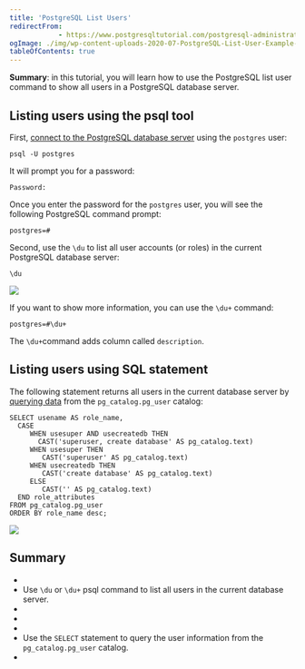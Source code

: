```yaml
---
title: 'PostgreSQL List Users'
redirectFrom: 
            - https://www.postgresqltutorial.com/postgresql-administration/postgresql-list-users/
ogImage: ./img/wp-content-uploads-2020-07-PostgreSQL-List-User-Example-1.png
tableOfContents: true
---
```

<!-- wp:paragraph -->

**Summary**: in this tutorial, you will learn how to use the PostgreSQL list user command to show all users in a PostgreSQL database server.

<!-- /wp:paragraph -->

<!-- wp:heading -->

## Listing users using the psql tool

<!-- /wp:heading -->

<!-- wp:paragraph -->

First, [connect to the PostgreSQL database server](https://www.postgresqltutorial.com/postgresql-jdbc/connecting-to-postgresql-database/) using the `postgres` user:

<!-- /wp:paragraph -->

<!-- wp:code -->

```
psql -U postgres
```

<!-- /wp:code -->

<!-- wp:paragraph -->

It will prompt you for a password:

<!-- /wp:paragraph -->

<!-- wp:code {"language":"shell"} -->

```
Password:
```

<!-- /wp:code -->

<!-- wp:paragraph -->

Once you enter the password for the `postgres` user, you will see the following PostgreSQL command prompt:

<!-- /wp:paragraph -->

<!-- wp:code {"language":"shell"} -->

```
postgres=#
```

<!-- /wp:code -->

<!-- wp:paragraph -->

Second, use the `\du` to list all user accounts (or roles) in the current PostgreSQL database server:

<!-- /wp:paragraph -->

<!-- wp:code {"language":"shell"} -->

```
\du
```

<!-- /wp:code -->

<!-- wp:image {"id":5606,"sizeSlug":"large"} -->

![](./img/wp-content-uploads-2020-07-PostgreSQL-List-User-Example-1.png)

<!-- /wp:image -->

<!-- wp:paragraph -->

If you want to show more information, you can use the `\du+` command:

<!-- /wp:paragraph -->

<!-- wp:code {"language":"shell"} -->

```
postgres=#\du+
```

<!-- /wp:code -->

<!-- wp:paragraph -->

The `\du+`command adds column called `description`.

<!-- /wp:paragraph -->

<!-- wp:heading -->

## Listing users using SQL statement

<!-- /wp:heading -->

<!-- wp:paragraph -->

The following statement returns all users in the current database server by [querying data](https://www.postgresqltutorial.com/postgresql-tutorial/postgresql-select/) from the `pg_catalog.pg_user` catalog:

<!-- /wp:paragraph -->

<!-- wp:code {"language":"sql"} -->

```
SELECT usename AS role_name,
  CASE
     WHEN usesuper AND usecreatedb THEN
	   CAST('superuser, create database' AS pg_catalog.text)
     WHEN usesuper THEN
	    CAST('superuser' AS pg_catalog.text)
     WHEN usecreatedb THEN
	    CAST('create database' AS pg_catalog.text)
     ELSE
	    CAST('' AS pg_catalog.text)
  END role_attributes
FROM pg_catalog.pg_user
ORDER BY role_name desc;
```

<!-- /wp:code -->

<!-- wp:image {"id":5607,"sizeSlug":"large"} -->

![](./img/wp-content-uploads-2020-07-PostgreSQL-List-User-Using-SQL-example.png)

<!-- /wp:image -->

<!-- wp:heading -->

## Summary

<!-- /wp:heading -->

<!-- wp:list -->

- <!-- wp:list-item -->
- Use `\du` or `\du+` psql command to list all users in the current database server.
- <!-- /wp:list-item -->
-
- <!-- wp:list-item -->
- Use the `SELECT` statement to query the user information from the `pg_catalog.pg_user` catalog.
- <!-- /wp:list-item -->

<!-- /wp:list -->
